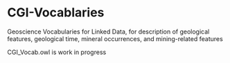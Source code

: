 # CGI-Vocablaries
Geoscience Vocabularies for Linked Data, for description of geological features, geological time, mineral occurrences, and mining-related features

CGI_Vocab.owl is work in progress 

